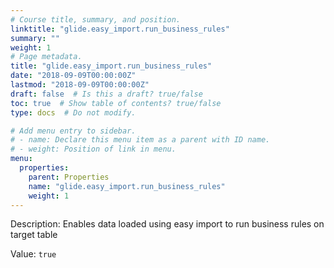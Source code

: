 ```yaml
---
# Course title, summary, and position.
linktitle: "glide.easy_import.run_business_rules"
summary: ""
weight: 1
# Page metadata.
title: "glide.easy_import.run_business_rules"
date: "2018-09-09T00:00:00Z"
lastmod: "2018-09-09T00:00:00Z"
draft: false  # Is this a draft? true/false
toc: true  # Show table of contents? true/false
type: docs  # Do not modify.

# Add menu entry to sidebar.
# - name: Declare this menu item as a parent with ID name.
# - weight: Position of link in menu.
menu:
  properties:
    parent: Properties
    name: "glide.easy_import.run_business_rules"
    weight: 1
---
```


Description: Enables data loaded using easy import to run business rules on target table


Value: `true`